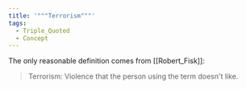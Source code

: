 ```yaml
---
title: '"""Terrorism"""'
tags:
  - Triple_Quoted
  - Concept
---
```

The only reasonable definition comes from [[Robert_Fisk]]:

> Terrorism: Violence that the person using the term doesn't like.

